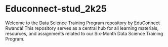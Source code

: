 # Educonnect-stud_2k25
Welcome to the Data Science Training Program repository by EduConnect Rwanda! This repository serves as a central hub for all learning materials, resources, and assignments related to our Six-Month Data Science Training Program.
